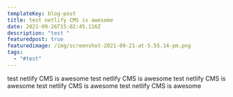 ```yaml
---
templateKey: blog-post
title: test netlify CMS is awesome
date: 2021-09-26T15:02:45.116Z
description: "test "
featuredpost: true
featuredimage: /img/screenshot-2021-09-21-at-5.55.14-pm.png
tags:
  - "#test"
---
```

test netlify CMS is awesome
test netlify CMS is awesome
test netlify CMS is awesome
test netlify CMS is awesome
test netlify CMS is awesome